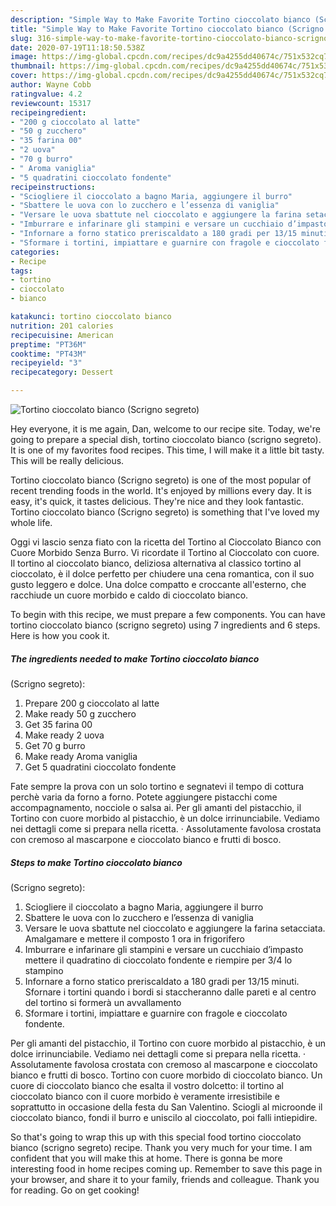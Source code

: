 ```yaml
---
description: "Simple Way to Make Favorite Tortino cioccolato bianco (Scrigno segreto)"
title: "Simple Way to Make Favorite Tortino cioccolato bianco (Scrigno segreto)"
slug: 316-simple-way-to-make-favorite-tortino-cioccolato-bianco-scrigno-segreto
date: 2020-07-19T11:18:50.538Z
image: https://img-global.cpcdn.com/recipes/dc9a4255dd40674c/751x532cq70/tortino-cioccolato-bianco-scrigno-segreto-recipe-main-photo.jpg
thumbnail: https://img-global.cpcdn.com/recipes/dc9a4255dd40674c/751x532cq70/tortino-cioccolato-bianco-scrigno-segreto-recipe-main-photo.jpg
cover: https://img-global.cpcdn.com/recipes/dc9a4255dd40674c/751x532cq70/tortino-cioccolato-bianco-scrigno-segreto-recipe-main-photo.jpg
author: Wayne Cobb
ratingvalue: 4.2
reviewcount: 15317
recipeingredient:
- "200 g cioccolato al latte"
- "50 g zucchero"
- "35 farina 00"
- "2 uova"
- "70 g burro"
- " Aroma vaniglia"
- "5 quadratini cioccolato fondente"
recipeinstructions:
- "Sciogliere il cioccolato a bagno Maria, aggiungere il burro"
- "Sbattere le uova con lo zucchero e l’essenza di vaniglia"
- "Versare le uova sbattute nel cioccolato e aggiungere la farina setacciata. Amalgamare e mettere il composto 1 ora in frigorifero"
- "Imburrare e infarinare gli stampini e versare un cucchiaio d’impasto mettere il quadratino di cioccolato fondente e riempire per 3/4 lo stampino"
- "Infornare a forno statico preriscaldato a 180 gradi per 13/15 minuti. Sfornare i tortini quando i bordi si staccheranno dalle pareti e al centro del tortino si formerà un avvallamento"
- "Sformare i tortini, impiattare e guarnire con fragole e cioccolato fondente."
categories:
- Recipe
tags:
- tortino
- cioccolato
- bianco

katakunci: tortino cioccolato bianco 
nutrition: 201 calories
recipecuisine: American
preptime: "PT36M"
cooktime: "PT43M"
recipeyield: "3"
recipecategory: Dessert

---
```



![Tortino cioccolato bianco
(Scrigno segreto)](https://img-global.cpcdn.com/recipes/dc9a4255dd40674c/751x532cq70/tortino-cioccolato-bianco-scrigno-segreto-recipe-main-photo.jpg)

Hey everyone, it is me again, Dan, welcome to our recipe site. Today, we're going to prepare a special dish, tortino cioccolato bianco
(scrigno segreto). It is one of my favorites food recipes. This time, I will make it a little bit tasty. This will be really delicious.

Tortino cioccolato bianco
(Scrigno segreto) is one of the most popular of recent trending foods in the world. It's enjoyed by millions every day. It is easy, it's quick, it tastes delicious. They're nice and they look fantastic. Tortino cioccolato bianco
(Scrigno segreto) is something that I've loved my whole life.

Oggi vi lascio senza fiato con la ricetta del Tortino al Cioccolato Bianco con Cuore Morbido Senza Burro. Vi ricordate il Tortino al Cioccolato con cuore. Il tortino al cioccolato bianco, deliziosa alternativa al classico tortino al cioccolato, è il dolce perfetto per chiudere una cena romantica, con il suo gusto leggero e dolce. Una dolce compatto e croccante all&#39;esterno, che racchiude un cuore morbido e caldo di cioccolato bianco.


To begin with this recipe, we must prepare a few components. You can have tortino cioccolato bianco
(scrigno segreto) using 7 ingredients and 6 steps. Here is how you cook it.

<!--inarticleads1-->

##### The ingredients needed to make Tortino cioccolato bianco
(Scrigno segreto):

1. Prepare 200 g cioccolato al latte
1. Make ready 50 g zucchero
1. Get 35 farina 00
1. Make ready 2 uova
1. Get 70 g burro
1. Make ready  Aroma vaniglia
1. Get 5 quadratini cioccolato fondente


Fate sempre la prova con un solo tortino e segnatevi il tempo di cottura perchè varia da forno a forno. Potete aggiungere pistacchi come accompagnamento, nocciole o salsa ai. Per gli amanti del pistacchio, il Tortino con cuore morbido al pistacchio, è un dolce irrinunciabile. Vediamo nei dettagli come si prepara nella ricetta. · Assolutamente favolosa crostata con cremoso al mascarpone e cioccolato bianco e frutti di bosco. 

<!--inarticleads2-->

##### Steps to make Tortino cioccolato bianco
(Scrigno segreto):

1. Sciogliere il cioccolato a bagno Maria, aggiungere il burro
1. Sbattere le uova con lo zucchero e l’essenza di vaniglia
1. Versare le uova sbattute nel cioccolato e aggiungere la farina setacciata. Amalgamare e mettere il composto 1 ora in frigorifero
1. Imburrare e infarinare gli stampini e versare un cucchiaio d’impasto mettere il quadratino di cioccolato fondente e riempire per 3/4 lo stampino
1. Infornare a forno statico preriscaldato a 180 gradi per 13/15 minuti. Sfornare i tortini quando i bordi si staccheranno dalle pareti e al centro del tortino si formerà un avvallamento
1. Sformare i tortini, impiattare e guarnire con fragole e cioccolato fondente.


Per gli amanti del pistacchio, il Tortino con cuore morbido al pistacchio, è un dolce irrinunciabile. Vediamo nei dettagli come si prepara nella ricetta. · Assolutamente favolosa crostata con cremoso al mascarpone e cioccolato bianco e frutti di bosco. Tortino con cuore morbido di cioccolato bianco. Un cuore di cioccolato bianco che esalta il vostro dolcetto: il tortino al cioccolato bianco con il cuore morbido è veramente irresistibile e soprattutto in occasione della festa du San Valentino. Sciogli al microonde il cioccolato bianco, fondi il burro e uniscilo al cioccolato, poi falli intiepidire. 

So that's going to wrap this up with this special food tortino cioccolato bianco
(scrigno segreto) recipe. Thank you very much for your time. I am confident that you will make this at home. There is gonna be more interesting food in home recipes coming up. Remember to save this page in your browser, and share it to your family, friends and colleague. Thank you for reading. Go on get cooking!
